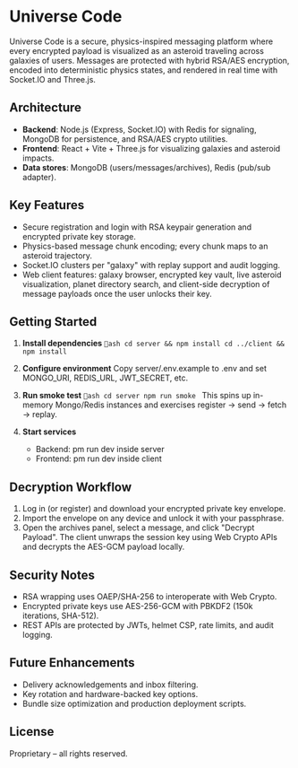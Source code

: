 ﻿# Universe Code

Universe Code is a secure, physics-inspired messaging platform where every encrypted payload is visualized as an asteroid traveling across galaxies of users. Messages are protected with hybrid RSA/AES encryption, encoded into deterministic physics states, and rendered in real time with Socket.IO and Three.js.

## Architecture

- **Backend**: Node.js (Express, Socket.IO) with Redis for signaling, MongoDB for persistence, and RSA/AES crypto utilities.
- **Frontend**: React + Vite + Three.js for visualizing galaxies and asteroid impacts.
- **Data stores**: MongoDB (users/messages/archives), Redis (pub/sub adapter).

## Key Features

- Secure registration and login with RSA keypair generation and encrypted private key storage.
- Physics-based message chunk encoding; every chunk maps to an asteroid trajectory.
- Socket.IO clusters per "galaxy" with replay support and audit logging.
- Web client features: galaxy browser, encrypted key vault, live asteroid visualization, planet directory search, and client-side decryption of message payloads once the user unlocks their key.

## Getting Started

1. **Install dependencies**
   `ash
   cd server && npm install
   cd ../client && npm install
   `
2. **Configure environment**
   Copy server/.env.example to .env and set MONGO_URI, REDIS_URL, JWT_SECRET, etc.

3. **Run smoke test**
   `ash
   cd server
   npm run smoke
   `
   This spins up in-memory Mongo/Redis instances and exercises register → send → fetch → replay.

4. **Start services**
   - Backend: 
pm run dev inside server
   - Frontend: 
pm run dev inside client

## Decryption Workflow

1. Log in (or register) and download your encrypted private key envelope.
2. Import the envelope on any device and unlock it with your passphrase.
3. Open the archives panel, select a message, and click "Decrypt Payload". The client unwraps the session key using Web Crypto APIs and decrypts the AES-GCM payload locally.

## Security Notes

- RSA wrapping uses OAEP/SHA-256 to interoperate with Web Crypto.
- Encrypted private keys use AES-256-GCM with PBKDF2 (150k iterations, SHA-512).
- REST APIs are protected by JWTs, helmet CSP, rate limits, and audit logging.

## Future Enhancements

- Delivery acknowledgements and inbox filtering.
- Key rotation and hardware-backed key options.
- Bundle size optimization and production deployment scripts.

## License

Proprietary – all rights reserved.
